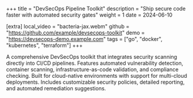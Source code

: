 +++
title = "DevSecOps Pipeline Toolkit"
description = "Ship secure code faster with automated security gates"
weight = 1
date = 2024-06-10

[extra]
local_video = "bacteria-jax.webm"
github = "https://github.com/example/devsecops-toolkit"
demo = "https://devsecops-demo.example.com"
tags = ["go", "docker", "kubernetes", "terraform"]
+++

A comprehensive DevSecOps toolkit that integrates security scanning directly into CI/CD pipelines. Features automated vulnerability detection, container scanning, infrastructure-as-code validation, and compliance checking. Built for cloud-native environments with support for multi-cloud deployments. Includes customizable security policies, detailed reporting, and automated remediation suggestions.
